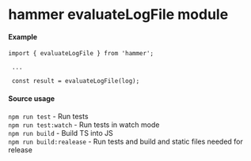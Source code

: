 # hammer evaluateLogFile module  
#### Example  
```
import { evaluateLogFile } from 'hammer';
 
 ...
 
 const result = evaluateLogFile(log);
```

#### Source usage
`npm run test` - Run tests  
`npm run test:watch` - Run tests in watch mode  
`npm run build` - Build TS into JS  
`npm run build:realease` - Run tests and build and static files needed for release   
